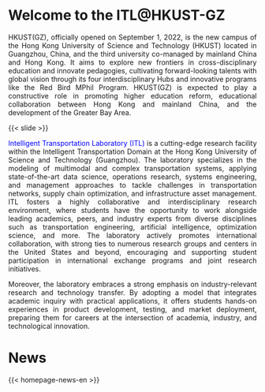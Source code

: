 # Welcome to the ITL@HKUST-GZ

<p style="text-align:justify">
HKUST(GZ), officially opened on September 1, 2022, is the new campus of the Hong Kong University of Science and Technology (HKUST) located in Guangzhou, China, and the third university co-managed by mainland China and Hong Kong. It aims to explore new frontiers in cross-disciplinary education and innovate pedagogies, cultivating forward-looking talents with global vision through its four interdisciplinary Hubs and innovative programs like the Red Bird MPhil Program. HKUST(GZ) is expected to play a constructive role in promoting higher education reform, educational collaboration between Hong Kong and mainland China, and the development of the Greater Bay Area.
</p>

{{< slide >}}

<p style="text-align:justify">
<span style="color: blue;">Intelligent Transportation Laboratory (ITL)</span> is a cutting-edge research facility within the Intelligent Transportation Domain at the Hong Kong University of Science and Technology (Guangzhou). The laboratory specializes in the modeling of multimodal and complex transportation systems, applying state-of-the-art data science, operations research, systems engineering, and management approaches to tackle challenges in transportation networks, supply chain optimization, and infrastructure asset management. ITL fosters a highly collaborative and interdisciplinary research environment, where students have the opportunity to work alongside leading academics, peers, and industry experts from diverse disciplines such as transportation engineering, artificial intelligence, optimization science, and more. The laboratory actively promotes international collaboration, with strong ties to numerous research groups and centers in the United States and beyond, encouraging and supporting student participation in international exchange programs and joint research initiatives.
</p>

<p style="text-align:justify">
Moreover, the laboratory embraces a strong emphasis on industry-relevant research and technology transfer. By adopting a model that integrates academic inquiry with practical applications, it offers students hands-on experiences in product development, testing, and market deployment, preparing them for careers at the intersection of academia, industry, and technological innovation.
</p>

# News

{{< homepage-news-en >}}

<!--
# Quick Links

{{< quick-link-en >}} -->

<center><script type='text/javascript' id='clustrmaps' src='//cdn.clustrmaps.com/map_v2.js?cl=a37dc0&w=a&t=tt&d=rHwZIUHygR7fCRFA70s67FSjavPKaWgpT9BDKPiXDm8&co=fafafa&ct=2e1c1c'></script></center>
